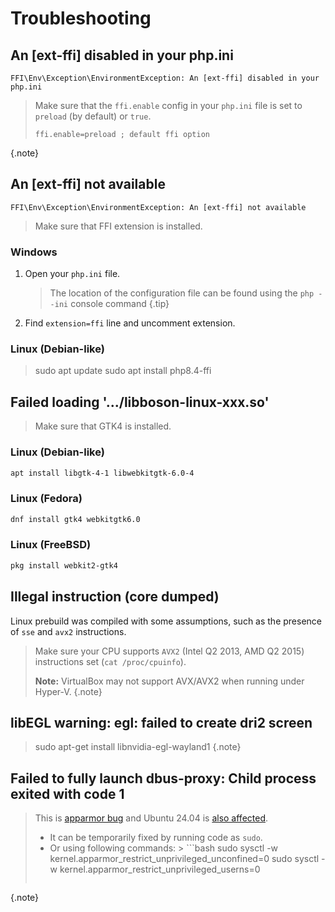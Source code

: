 # Troubleshooting

## An [ext-ffi] disabled in your php.ini

```shell
FFI\Env\Exception\EnvironmentException: An [ext-ffi] disabled in your php.ini
```

> Make sure that the `ffi.enable` config in your `php.ini`
> file is set to `preload` (by default) or `true`.
> ```
> ffi.enable=preload ; default ffi option
> ```
{.note}

## An [ext-ffi] not available

```shell
FFI\Env\Exception\EnvironmentException: An [ext-ffi] not available
```

> Make sure that FFI extension is installed.

### Windows

1) Open your `php.ini` file.
   > The location of the configuration file can be found using the `php --ini` console command
   {.tip}
2) Find `extension=ffi` line and uncomment extension.

### Linux (Debian-like)

> sudo apt update
> sudo apt install php8.4-ffi

## Failed loading '.../libboson-linux-xxx.so'

> Make sure that GTK4 is installed.

### Linux (Debian-like)

```bash
apt install libgtk-4-1 libwebkitgtk-6.0-4
```

### Linux (Fedora)

```bash
dnf install gtk4 webkitgtk6.0
```

### Linux (FreeBSD)

```bash
pkg install webkit2-gtk4
```

## Illegal instruction (core dumped)

Linux prebuild was compiled with some assumptions, such as the presence of
`sse` and `avx2` instructions.

> Make sure your CPU supports `AVX2` (Intel Q2 2013, AMD Q2 2015)
> instructions set (`cat /proc/cpuinfo`).
>
> **Note:** VirtualBox may not support AVX/AVX2 when running under Hyper-V.
{.note}

## libEGL warning: egl: failed to create dri2 screen

> sudo apt-get install libnvidia-egl-wayland1
{.note}

## Failed to fully launch dbus-proxy: Child process exited with code 1

> This is [apparmor bug](https://bugs.launchpad.net/apparmor/+bug/2046844) and
> Ubuntu 24.04 is [also affected](https://bugs.launchpad.net/ubuntu/+source/apparmor/+bug/2060810).
>
> - It can be temporarily fixed by running code as `sudo`.
> - Or using following commands:
    >   ```bash
>   sudo sysctl -w kernel.apparmor_restrict_unprivileged_unconfined=0
>   sudo sysctl -w kernel.apparmor_restrict_unprivileged_userns=0
>   ```
{.note}